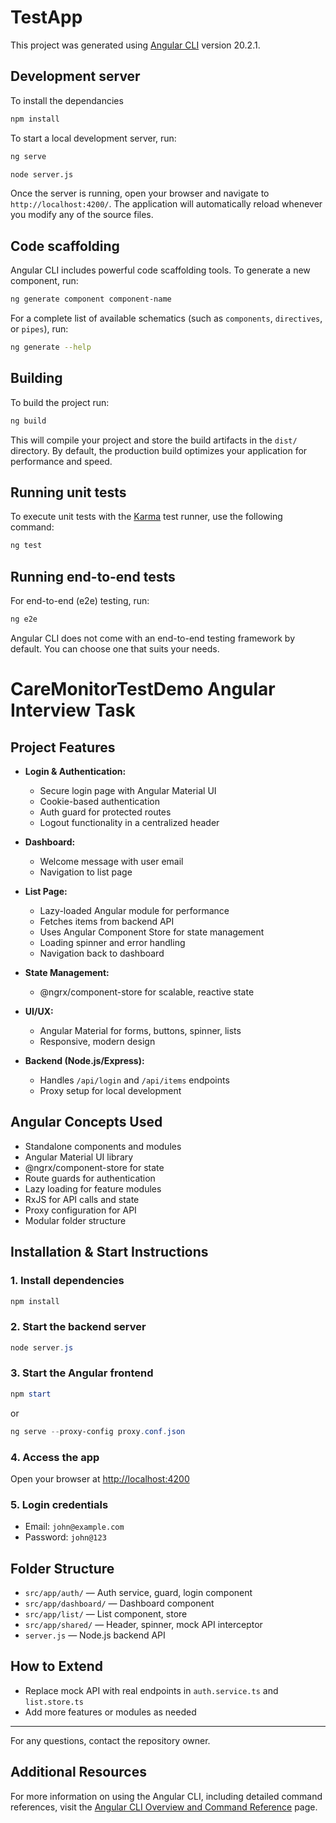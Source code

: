 # TestApp

This project was generated using [Angular CLI](https://github.com/angular/angular-cli) version 20.2.1.

## Development server
To install the dependancies
```bash
npm install
```

To start a local development server, run:

```bash
ng serve
```
```bash
node server.js
```
Once the server is running, open your browser and navigate to `http://localhost:4200/`. The application will automatically reload whenever you modify any of the source files.

## Code scaffolding

Angular CLI includes powerful code scaffolding tools. To generate a new component, run:

```bash
ng generate component component-name
```

For a complete list of available schematics (such as `components`, `directives`, or `pipes`), run:

```bash
ng generate --help
```

## Building

To build the project run:

```bash
ng build
```

This will compile your project and store the build artifacts in the `dist/` directory. By default, the production build optimizes your application for performance and speed.

## Running unit tests

To execute unit tests with the [Karma](https://karma-runner.github.io) test runner, use the following command:

```bash
ng test
```

## Running end-to-end tests

For end-to-end (e2e) testing, run:

```bash
ng e2e
```

Angular CLI does not come with an end-to-end testing framework by default. You can choose one that suits your needs.


# CareMonitorTestDemo Angular Interview Task

## Project Features

- **Login & Authentication:**
   - Secure login page with Angular Material UI
   - Cookie-based authentication
   - Auth guard for protected routes
   - Logout functionality in a centralized header

- **Dashboard:**
   - Welcome message with user email
   - Navigation to list page

- **List Page:**
   - Lazy-loaded Angular module for performance
   - Fetches items from backend API
   - Uses Angular Component Store for state management
   - Loading spinner and error handling
   - Navigation back to dashboard

- **State Management:**
   - @ngrx/component-store for scalable, reactive state

- **UI/UX:**
   - Angular Material for forms, buttons, spinner, lists
   - Responsive, modern design

- **Backend (Node.js/Express):**
   - Handles `/api/login` and `/api/items` endpoints
   - Proxy setup for local development

## Angular Concepts Used

- Standalone components and modules
- Angular Material UI library
- @ngrx/component-store for state
- Route guards for authentication
- Lazy loading for feature modules
- RxJS for API calls and state
- Proxy configuration for API
- Modular folder structure

## Installation & Start Instructions

### 1. Install dependencies
```powershell
npm install
```

### 2. Start the backend server
```powershell
node server.js
```

### 3. Start the Angular frontend
```powershell
npm start
```
or
```powershell
ng serve --proxy-config proxy.conf.json
```

### 4. Access the app
Open your browser at [http://localhost:4200](http://localhost:4200)

### 5. Login credentials
- Email: `john@example.com`
- Password: `john@123`

## Folder Structure

- `src/app/auth/` — Auth service, guard, login component
- `src/app/dashboard/` — Dashboard component
- `src/app/list/` — List component, store
- `src/app/shared/` — Header, spinner, mock API interceptor
- `server.js` — Node.js backend API

## How to Extend
- Replace mock API with real endpoints in `auth.service.ts` and `list.store.ts`
- Add more features or modules as needed

---
For any questions, contact the repository owner.

## Additional Resources
For more information on using the Angular CLI, including detailed command references, visit the [Angular CLI Overview and Command Reference](https://angular.dev/tools/cli) page.
